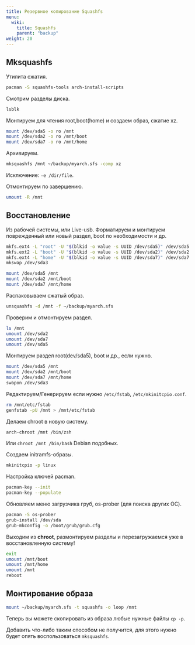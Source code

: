 ```yaml
---
title: Резервное копирование Squashfs
menu:
  wiki:
    title: Squashfs
    parent: "backup"
weight: 20
---
```


## Mksquashfs

Утилита сжатия.

```bash
pacman -S squashfs-tools arch-install-scripts
```

Смотрим разделы диска.

```bash
lsblk
```

Монтируем для чтения root,boot(home) и создаем образ, сжатие xz.

```bash
mount /dev/sda5 -o ro /mnt
mount /dev/sda2 -o ro /mnt/boot
mount /dev/sda7 -o ro /mnt/home
```

Архивируем.

```bash
mksquashfs /mnt ~/backup/myarch.sfs -comp xz
```

Исключение: `-e /dir/file`.

Отмонтируем по завершению.

```bash
umount -R /mnt
```

## Восстановление

Из рабочей системы, или Live-usb. Форматируем и монтируем поврежденный или новый раздел, boot по необходимости и др.

```bash
mkfs.ext4 -L "root" -U "$(blkid -o value -s UUID /dev/sda5)" /dev/sda5
mkfs.ext2 -L "boot" -U "$(blkid -o value -s UUID /dev/sda2)" /dev/sda2
mkfs.ext4 -L "home" -U "$(blkid -o value -s UUID /dev/sda7)" /dev/sda7
mkswap /dev/sda3

mount /dev/sda5 /mnt
mount /dev/sda2 /mnt/boot
mount /dev/sda7 /mnt/home
```

Распаковываем сжатый образ.

```bash
unsquashfs -d /mnt -f ~/backup/myarch.sfs
```

Проверим и отмонтируем раздел.

```bash
ls /mnt
umount /dev/sda2
umount /dev/sda7
umount /dev/sda5
```

Монтируем раздел root(dev/sda5), boot и др., если нужно.

```bash
mount /dev/sda5 /mnt
mount /dev/sda2 /mnt/boot
mount /dev/sda7 /mnt/home
swapon /dev/sda3
```

Редактируем/Генерируем если нужно `/etc/fstab`, `/etc/mkinitcpio.conf`.

```bash
rm /mnt/etc/fstab
genfstab -pU /mnt > /mnt/etc/fstab
```

Делаем chroot в новую систему.

```bash
arch-chroot /mnt /bin/zsh
```

Или `chroot /mnt /bin/bash` Debian подобных.

Создаем initramfs-образы.

```bash
mkinitcpio -p linux
```

Настройка ключей pacman.

```bash
pacman-key --init
pacman-key --populate
```

Обновляем меню загрузчика груб, os-prober (для поиска других ОС).

```bash
pacman -S os-prober
grub-install /dev/sda
grub-mkconfig -o /boot/grub/grub.cfg
```

Выходим из **chroot**, размонтируем разделы и перезагружаемся уже в восстановленную систему!

```bash
exit
umount /mnt/boot
umount /mnt/home
umount /mnt
reboot
```

## Монтирование образа

```bash
mount ~/backup/myarch.sfs -t squashfs -o loop /mnt
```

Теперь вы можете скопировать из образа любые нужные файлы `cp -p`.

Добавить что-либо таким способом не получится, для этого нужно будет опять воспользоваться `mksquashfs`.
